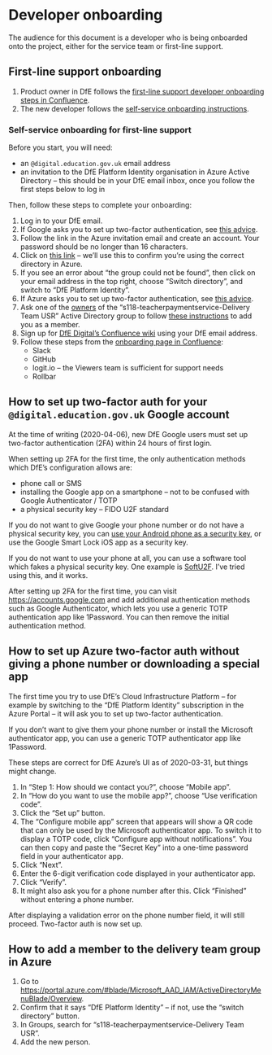 # Developer onboarding

The audience for this document is a developer who is being onboarded onto the
project, either for the service team or first-line support.

## First-line support onboarding

1. Product owner in DfE follows the
   [first-line support developer onboarding steps in Confluence](https://dfedigital.atlassian.net/wiki/spaces/TP/pages/1490452481/Onboarding+a+first-line+support+developer).
2. The new developer follows the
   [self-service onboarding instructions](#self-service-onboarding-for-first-line-support).

### Self-service onboarding for first-line support

Before you start, you will need:

- an `@digital.education.gov.uk` email address
- an invitation to the DfE Platform Identity organisation in Azure Active
  Directory – this should be in your DfE email inbox, once you follow the first
  steps below to log in

Then, follow these steps to complete your onboarding:

1. Log in to your DfE email.
2. If Google asks you to set up two-factor authentication, see
   [this advice](#how-to-set-up-two-factor-auth-for-your-digitaleducationgovuk-google-account).
3. Follow the link in the Azure invitation email and create an account. Your
   password should be no longer than 16 characters.
4. Click on
   [this link](https://portal.azure.com/?Microsoft_Azure_PIMCommon=true#blade/Microsoft_AAD_IAM/GroupDetailsMenuBlade/Owners/groupId/6642920a-1aab-49bb-9a20-365131195349)
   – we’ll use this to confirm you’re using the correct directory in Azure.
5. If you see an error about “the group could not be found”, then click on your
   email address in the top right, choose “Switch directory”, and switch to “DfE
   Platform Identity”.
6. If Azure asks you to set up two-factor authentication, see
   [this advice](#how-to-set-up-azure-two-factor-auth-without-giving-a-phone-number-or-downloading-a-special-app).
7. Ask one of the
   [owners](https://portal.azure.com/?Microsoft_Azure_PIMCommon=true#blade/Microsoft_AAD_IAM/GroupDetailsMenuBlade/Owners/groupId/6642920a-1aab-49bb-9a20-365131195349)
   of the “s118-teacherpaymentservice-Delivery Team USR” Active Directory group
   to follow
   [these instructions](#how-to-add-a-member-to-the-delivery-team-group-in-azure)
   to add you as a member.
8. Sign up for
   [DfE Digital’s Confluence wiki](https://dfedigital.atlassian.net/wiki/spaces/TP)
   using your DfE email address.
9. Follow these steps from the
   [onboarding page in Confluence](https://dfedigital.atlassian.net/wiki/spaces/TP/pages/1085538326/Onboarding+Offboarding+Guidance):
   - Slack
   - GitHub
   - logit.io – the Viewers team is sufficient for support needs
   - Rollbar

## How to set up two-factor auth for your `@digital.education.gov.uk` Google account

At the time of writing (2020-04-06), new DfE Google users must set up two-factor
authentication (2FA) within 24 hours of first login.

When setting up 2FA for the first time, the only authentication methods which
DfE’s configuration allows are:

- phone call or SMS
- installing the Google app on a smartphone – not to be confused with Google
  Authenticator / TOTP
- a physical security key – FIDO U2F standard

If you do not want to give Google your phone number or do not have a physical
security key, you can
[use your Android phone as a security key](https://support.google.com/accounts/answer/9289445),
or use the Google Smart Lock iOS app as a security key.

If you do not want to use your phone at all, you can use a software tool which
fakes a physical security key. One example is
[SoftU2F](https://github.com/github/SoftU2F). I’ve tried using this, and it
works.

After setting up 2FA for the first time, you can visit
https://accounts.google.com and add additional authentication methods such as
Google Authenticator, which lets you use a generic TOTP authentication app like
1Password. You can then remove the initial authentication method.

## How to set up Azure two-factor auth without giving a phone number or downloading a special app

The first time you try to use DfE’s Cloud Infrastructure Platform – for example
by switching to the “DfE Platform Identity” subscription in the Azure Portal –
it will ask you to set up two-factor authentication.

If you don’t want to give them your phone number or install the Microsoft
authenticator app, you can use a generic TOTP authenticator app like 1Password.

These steps are correct for DfE Azure’s UI as of 2020-03-31, but things might
change.

1. In “Step 1: How should we contact you?”, choose “Mobile app”.
2. In “How do you want to use the mobile app?”, choose “Use verification code”.
3. Click the “Set up” button.
4. The “Configure mobile app” screen that appears will show a QR code that can
   only be used by the Microsoft authenticator app. To switch it to display a
   TOTP code, click “Configure app without notifications”. You can then copy and
   paste the “Secret Key” into a one-time password field in your authenticator
   app.
5. Click “Next”.
6. Enter the 6-digit verification code displayed in your authenticator app.
7. Click “Verify”.
8. It might also ask you for a phone number after this. Click “Finished” without
   entering a phone number.

After displaying a validation error on the phone number field, it will still
proceed. Two-factor auth is now set up.

## How to add a member to the delivery team group in Azure

1. Go to
   https://portal.azure.com/#blade/Microsoft_AAD_IAM/ActiveDirectoryMenuBlade/Overview.
2. Confirm that it says “DfE Platform Identity” – if not, use the “switch
   directory” button.
3. In Groups, search for “s118-teacherpaymentservice-Delivery Team USR”.
4. Add the new person.
